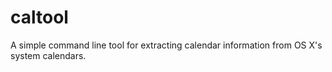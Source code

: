 caltool
=======

A simple command line tool for extracting calendar information from OS X's system calendars.
